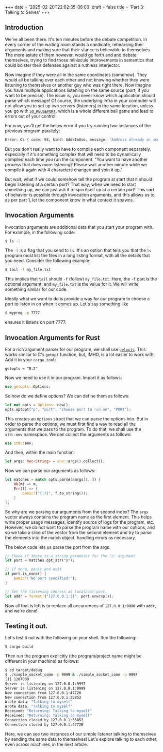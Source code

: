 +++
date = '2025-02-20T22:02:35-08:00'
draft = false
title = 'Part 3: Talking to Selves'
+++

## Introduction

We've all been there. It's ten minutes before the debate competition. In every
corner of the waiting room stands a candidate, rehearsing their arguments and
making sure that their stance is believable to themselves. The more astute of
them however, would go forth and and debate themselves, trying to find those
miniscule improvements in semantics that could bolster their defenses against a
ruthless interjector.

Now imagine if they were all in the same coordinates (somehow). They would all
be talking over each other and not knowing whether they were listening to
themselves or another guy who was right there. Now imagine you have multiple
applications listening on the same source (port, if you want to be precise).
The issue is, you never know which application should parse which message!
Of course, the underlying infra in your computer will not allow you to set up
two servers (listeners) in the same location, unless you go with
[`SO_REUSEPORT`](https://stackoverflow.com/questions/14388706/how-do-so-reuseaddr-and-so-reuseport-differ),
which is a whole different ball game and lead to errors out of your control.

For now, you'll get the below error if you try running two instances of the
previous program parallely:

```bash
Error: Os { code: 98, kind: AddrInUse, message: "Address already in use" }
```


But you don't really want to have to compile each component separately,
especially if it's something complex that will need to be dynamically compiled
each time you run the component. "You want to have another process that does 
more listening? Please wait another minute while we compile it again with 4
characters changed and spin it up."

But wait, what if we could somehow tell the program at start that it should
begin listening at a certain port? That way, when we need to start something up,
we can just ask it to spin itself up at a certain port! This sort of behavior is
possible through invocation arguments, and this allows us to, as per part 1, let
the component know in what context it spawns.

## Invocation Arguments

Invocation arguments are additional data that you start your program with. For
example, in the following code:

```bash
$ ls -l
```

The `-l` is a flag that you send to `ls`. It's an option that tells you that the
`ls` program must list the files in a long listing format, with all the details
that you need. Consider the following example:

```bash
$ tail -f my_file.txt
```

This implies that `tail` should `-f` (follow) `my_file.txt`. Here, the `-f` part
is the optional argument, and `my_file.txt` is the value for it. We will write
something similar for our code.

Ideally what we want to do is provide a way for our program to choose a port to
listen in on when it comes up. Let's say something like

```bash
$ myprog -p 7777
```

ensures it listens on port 7777.

## Invocation Arguments for Rust

For a rich argument parser for our program, we shall use
[`getopts`](http://docs.rs/getopts/latest/getopts/). This works similar to C's
`getopt` function, but, IMHO, is a lot easier to work with. Add it to your
`cargo.toml`:

```
getopts = "0.2" 
```

Now we need to use it in our program. Import it as follows:

```rust
use getopts::Options;
```

So how do we define options? We can define them as follows:

```rust
let mut opts = Options::new();
opts.optopt("p", "port", "choose port to run on", "PORT");
```

This creates an `Options` struct that we can parse the options into. But in
order to parse the options, we must first find a way to read all the arguments
that we pass to the program. To do that, we shall use the `std::env` namespace.
We can collect the arguments as follows:

```rust
use std::env;
```

And then, within the main function:

```rust
let args: Vec<String> = env::args().collect();
```

Now we can parse our arguments as follows:
```rust
let matches = match opts.parse(&args[1..]) {
    Ok(m) => m,
    Err(f) => {
        panic!("{:?}", f.to_string());
    }
};
```

So why are we parsing our arguments from the second index? The `args` vector
always contains the program name as the first element. This helps write proper
usage messages, identify source of logs for the program, etc. However, we do
not want to parse the program name with our options, and so we take a slice of
the vector from the second element and try to parse the elements into the match
object, handling errors as necessary.

The below code lets us parse the port from the args:

```rust
// Check if there is a string parameter for the 'p' argument
let port = matches.opt_str("p");

// If none, panic and exit
if port.is_none() {
    panic!("No port specified!");
}

// Set the listening address as localhost:port.
let addr = format!("127.0.0.1:{}", port.unwrap());
```

Now all that is left is to replace all occurrences of `127.0.0.1:8080` with
`addr`, and we're done!

## Testing it out.

Let's test it out with the following on your shell. Run the following:

```bash
$ cargo build
```
Then run the program explicitly (the program/project name might be different in
your machine) as follows:

```bash
$ cd target/debug
$ ./simple_socket_comm -p 9999 & ./simple_socket_comm -p 9997
[1] 1207039
Server is listening on 127.0.0.1:9997
Server is listening on 127.0.0.1:9999
New connection from 127.0.0.1:47720
New connection from 127.0.0.1:35852
Wrote data: "Talking to myself"
Wrote data: "Talking to myself"
Received: "Returning: Talking to myself"
Received: "Returning: Talking to myself"
Connection closed by 127.0.0.1:35852
Connection closed by 127.0.0.1:47720
```

Here, we can see two instances of our simple listener talking to themselves by
sending the same data to themselves! Let's explore talking to each other, even
across machines, in the next article.